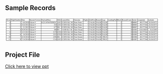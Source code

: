 
## Sample Records
![dt](https://github.com/RakeshsarmaKarra/Applied-Data-Science-Capstone-Project/blob/main/Space%20X%20API%20Calls%20-%20Screenshot.png)

## Project File
[Click here to view ppt](https://github.com/RakeshsarmaKarra/Applied-Data-Science-Capstone-Project/blob/main/Data%20Science%20Capstone%20Project%20-%20Space%20X.pdf)

